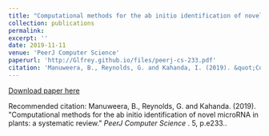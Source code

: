 ```yaml
---
title: "Computational methods for the ab initio identification of novel microRNA in plants: a systematic review"
collection: publications
permalink: 
excerpt: ''
date: 2019-11-11
venue: 'PeerJ Computer Science'
paperurl: 'http://Glfrey.github.io/files/peerj-cs-233.pdf'
citation: 'Manuweera, B., Reynolds, G. and Kahanda, I. (2019). &quot;Computational methods for the ab initio identification of novel microRNA in plants: a systematic review.&quot; <i>PeerJ Computer Science</i>. 5.'
---
```


[Download paper here](http://Glfrey.github.io/files/peerj-cs-233.pdf)

Recommended citation: Manuweera, B., Reynolds, G. and Kahanda. (2019). "Computational methods for the ab initio identification of novel microRNA in plants: a systematic review." <i> PeerJ Computer Science </i>. 5, p.e233..
